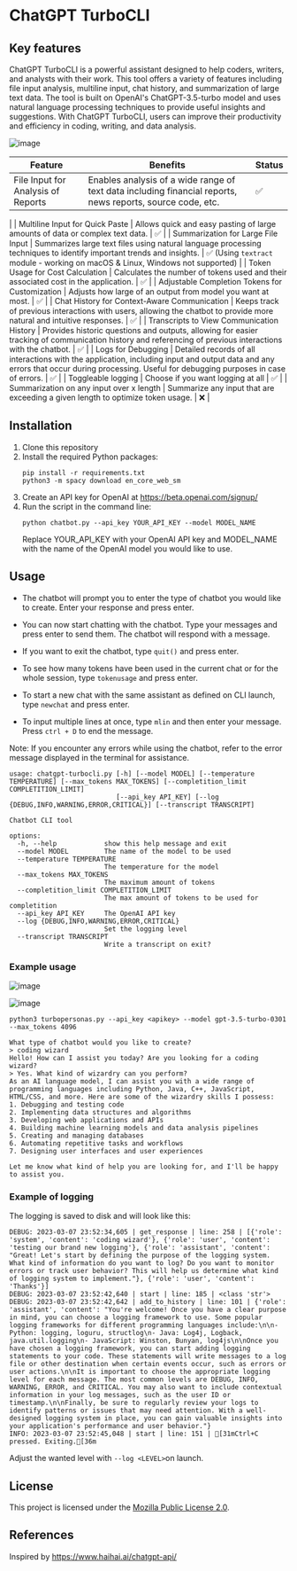 # ChatGPT TurboCLI

## Key features
ChatGPT TurboCLI is a powerful assistant designed to help coders, writers, and analysts with their work. This tool offers a variety of features including file input analysis, multiline input, chat history, and summarization of large text data. The tool is built on OpenAI's ChatGPT-3.5-turbo model and uses natural language processing techniques to provide useful insights and suggestions. With ChatGPT TurboCLI, users can improve their productivity and efficiency in coding, writing, and data analysis.

![image](https://user-images.githubusercontent.com/20763070/224181900-222e80ae-482f-4447-843f-6dcaf6165879.png)

| Feature | Benefits | Status |
| --- | --- | --- |
| File Input for Analysis of Reports | Enables analysis of a wide range of text data including financial reports, news reports, source code, etc. | ✅ 
|
| Multiline Input for Quick Paste | Allows quick and easy pasting of large amounts of data or complex text data. | ✅ |
| Summarization for Large File Input | Summarizes large text files using natural language processing techniques to identify important trends and insights. | ✅ (Using `textract` module - working on macOS & Linux, Windows not supported) |
| Token Usage for Cost Calculation | Calculates the number of tokens used and their associated cost in the application. | ✅ |
| Adjustable Completion Tokens for Customization | Adjusts how large of an output from model you want at most. | ✅ |
| Chat History for Context-Aware Communication | Keeps track of previous interactions with users, allowing the chatbot to provide more natural and intuitive responses. | ✅ |
| Transcripts to View Communication History | Provides historic questions and outputs, allowing for easier tracking of communication history and referencing of previous interactions with the chatbot. | ✅ |
| Logs for Debugging | Detailed records of all interactions with the application, including input and output data and any errors that occur during processing. Useful for debugging purposes in case of errors. | ✅ |
| Toggleable logging | Choose if you want logging at all | ✅ |
| Summarization on any input over x length | Summarize any input that are exceeding a given length to optimize token usage. | ❌ |

## Installation

1. Clone this repository
2. Install the required Python packages:
    ```
    pip install -r requirements.txt
    python3 -m spacy download en_core_web_sm
    ```
3. Create an API key for OpenAI at https://beta.openai.com/signup/
4. Run the script in the command line:
    ```
    python chatbot.py --api_key YOUR_API_KEY --model MODEL_NAME
    ```
    Replace YOUR_API_KEY with your OpenAI API key and MODEL_NAME with the name of the OpenAI model you would like to use.

## Usage

- The chatbot will prompt you to enter the type of chatbot you would like to create. Enter your response and press enter.

- You can now start chatting with the chatbot. Type your messages and press enter to send them. The chatbot will respond with a message.

- If you want to exit the chatbot, type `quit()` and press enter.

- To see how many tokens have been used in the current chat or for the whole session, type `tokenusage` and press enter.

- To start a new chat with the same assistant as defined on CLI launch, type `newchat` and press enter.

- To input multiple lines at once, type `mlin` and then enter your message. Press `ctrl + D` to end the message.

Note: If you encounter any errors while using the chatbot, refer to the error message displayed in the terminal for assistance.

```
usage: chatgpt-turbocli.py [-h] [--model MODEL] [--temperature TEMPERATURE] [--max_tokens MAX_TOKENS] [--completition_limit COMPLETITION_LIMIT]
                           [--api_key API_KEY] [--log {DEBUG,INFO,WARNING,ERROR,CRITICAL}] [--transcript TRANSCRIPT]

Chatbot CLI tool

options:
  -h, --help            show this help message and exit
  --model MODEL         The name of the model to be used
  --temperature TEMPERATURE
                        The temperature for the model
  --max_tokens MAX_TOKENS
                        The maximum amount of tokens
  --completition_limit COMPLETITION_LIMIT
                        The max amount of tokens to be used for completition
  --api_key API_KEY     The OpenAI API key
  --log {DEBUG,INFO,WARNING,ERROR,CRITICAL}
                        Set the logging level
  --transcript TRANSCRIPT
                        Write a transcript on exit?
```

### Example usage

![image](https://user-images.githubusercontent.com/20763070/224182120-b3a907ce-21cb-4d98-8949-43f9a9fc871b.png)

![image](https://user-images.githubusercontent.com/20763070/224182209-72c02079-2795-4ca4-813e-df22af86cdc3.png)


`python3 turbopersonas.py --api_key <apikey> --model gpt-3.5-turbo-0301 --max_tokens 4096`
```
What type of chatbot would you like to create? 
> coding wizard
Hello! How can I assist you today? Are you looking for a coding wizard?
> Yes. What kind of wizardry can you perform?
As an AI language model, I can assist you with a wide range of programming languages including Python, Java, C++, JavaScript, HTML/CSS, and more. Here are some of the wizardry skills I possess:
1. Debugging and testing code
2. Implementing data structures and algorithms
3. Developing web applications and APIs
4. Building machine learning models and data analysis pipelines
5. Creating and managing databases
6. Automating repetitive tasks and workflows
7. Designing user interfaces and user experiences

Let me know what kind of help you are looking for, and I'll be happy to assist you.
```

### Example of logging

The logging is saved to disk and will look like this:
```
DEBUG: 2023-03-07 23:52:34,605 | get_response | line: 258 | [{'role': 'system', 'content': 'coding wizard'}, {'role': 'user', 'content': 'testing our brand new logging'}, {'role': 'assistant', 'content': "Great! Let's start by defining the purpose of the logging system. What kind of information do you want to log? Do you want to monitor errors or track user behavior? This will help us determine what kind of logging system to implement."}, {'role': 'user', 'content': 'Thanks'}]
DEBUG: 2023-03-07 23:52:42,640 | start | line: 185 | <class 'str'>
DEBUG: 2023-03-07 23:52:42,642 | add_to_history | line: 101 | {'role': 'assistant', 'content': "You're welcome! Once you have a clear purpose in mind, you can choose a logging framework to use. Some popular logging frameworks for different programming languages include:\n\n- Python: logging, loguru, structlog\n- Java: Log4j, Logback, java.util.logging\n- JavaScript: Winston, Bunyan, log4js\n\nOnce you have chosen a logging framework, you can start adding logging statements to your code. These statements will write messages to a log file or other destination when certain events occur, such as errors or user actions.\n\nIt is important to choose the appropriate logging level for each message. The most common levels are DEBUG, INFO, WARNING, ERROR, and CRITICAL. You may also want to include contextual information in your log messages, such as the user ID or timestamp.\n\nFinally, be sure to regularly review your logs to identify patterns or issues that may need attention. With a well-designed logging system in place, you can gain valuable insights into your application's performance and user behavior."}
INFO: 2023-03-07 23:52:45,048 | start | line: 151 | [31mCtrl+C pressed. Exiting.[36m
````

Adjust the wanted level with `--log <LEVEL>`on launch.


## License

This project is licensed under the [Mozilla Public License 2.0](./LICENSE).

## References
Inspired by https://www.haihai.ai/chatgpt-api/
